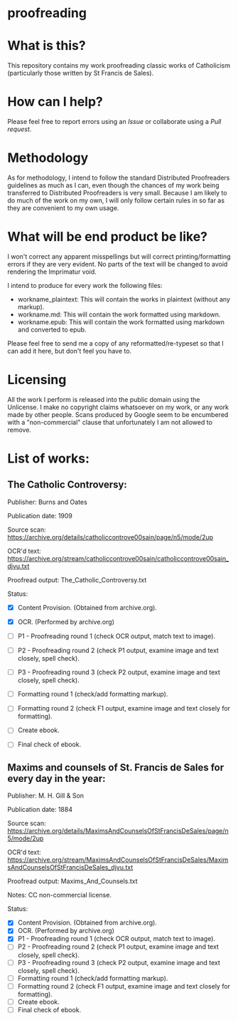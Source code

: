 # proofreading

# What is this?
This repository contains my work proofreading classic works of Catholicism (particularly those written by St Francis de Sales).

# How can I help?
Please feel free to report errors using an *Issue* or collaborate using a *Pull request*.

# Methodology
As for methodology, I intend to follow the standard Distributed Proofreaders guidelines as much as I can, even though the chances of my work being transferred to Distributed Proofreaders is very small. Because I am likely to do much of the work on my own, I will only follow certain rules in so far as they are convenient to my own usage.

# What will be end product be like?
I won't correct any apparent misspellings but will correct printing/formatting errors if they are very evident. No parts of the text will be changed to avoid rendering the Imprimatur void.

I intend to produce for every work the following files:

- workname_plaintext: This will contain the works in plaintext (without any markup).
- workname.md: This will contain the work formatted using markdown.
- workname.epub: This will contain the work formatted using markdown and converted to epub.

Please feel free to send me a copy of any reformatted/re-typeset so that I can add it here, but don't feel you have to.

# Licensing

All the work I perform is released into the public domain using the Unlicense. I make no copyright claims whatsoever on my work, or any work made by other people.
Scans produced by Google seem to be encumbered with a "non-commercial" clause that unfortunately I am not allowed to remove.

# List of works:

## The Catholic Controversy:

Publisher: Burns and Oates

Publication date: 1909 

Source scan: https://archive.org/details/catholiccontrove00sain/page/n5/mode/2up

OCR'd text: https://archive.org/stream/catholiccontrove00sain/catholiccontrove00sain_djvu.txt

Proofread output: The_Catholic_Controversy.txt

Status:

- [x] Content Provision. (Obtained from archive.org).
- [x] OCR. (Performed by archive.org)
- [ ] P1 - Proofreading round 1 (check OCR output, match text to image).
- [ ] P2 - Proofreading round 2 (check P1 output, examine image and text closely, spell check).
- [ ] P3 - Proofreading round 3 (check P2 output, examine image and text closely, spell check).
- [ ] Formatting round 1 (check/add formatting markup).
- [ ] Formatting round 2 (check F1 output, examine image and text closely for formatting).
- [ ] Create ebook. 
- [ ] Final check of ebook.

 

## Maxims and counsels of St. Francis de Sales for every day in the year:

Publisher: M. H. Gill & Son

Publication date: 1884 

Source scan: https://archive.org/details/MaximsAndCounselsOfStFrancisDeSales/page/n5/mode/2up 

OCR'd text: https://archive.org/stream/MaximsAndCounselsOfStFrancisDeSales/MaximsAndCounselsOfStFrancisDeSales_djvu.txt 

Proofread output: Maxims_And_Counsels.txt

Notes: CC non-commercial license.

Status:

- [x] Content Provision. (Obtained from archive.org).
- [x] OCR. (Performed by archive.org)
- [x] P1 - Proofreading round 1 (check OCR output, match text to image).
- [ ] P2 - Proofreading round 2 (check P1 output, examine image and text closely, spell check).
- [ ] P3 - Proofreading round 3 (check P2 output, examine image and text closely, spell check).
- [ ] Formatting round 1 (check/add formatting markup).
- [ ] Formatting round 2 (check F1 output, examine image and text closely for formatting).
- [ ] Create ebook. 
- [ ] Final check of ebook.
